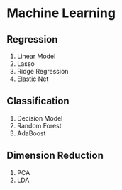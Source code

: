 # Machine Learning

## Regression
1. Linear Model
2. Lasso
3. Ridge Regression
4. Elastic Net

## Classification
1. Decision Model
2. Random Forest
3. AdaBoost

## Dimension Reduction
1. PCA
2. LDA
